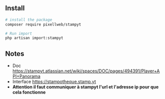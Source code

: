 ## Install

``` bash
# install the package
composer require pixellweb/stampyt

# Run import
php artisan import:stampyt
```

## Notes

- Doc https://stampyt.atlassian.net/wiki/spaces/DOC/pages/494391/Player+API+Panorama
- Interface https://stampotheque.stamp.yt
- **Attention il faut communiquer à stampyt l'url et l'adresse ip pour que cela fonctionne**

